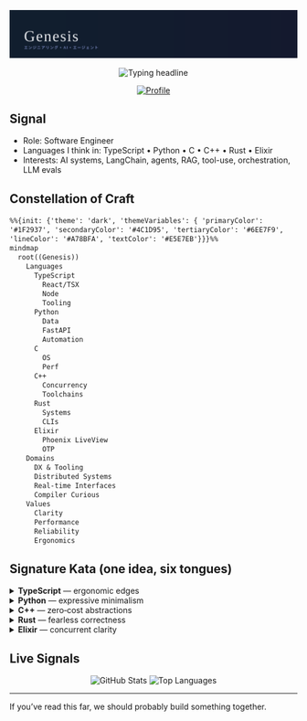 <p align="center">
  <img src="./assets/header.svg" alt="Genesis header" />
</p>

<p align="center">
  <img src="https://readme-typing-svg.demolab.com?font=JetBrains+Mono&size=22&duration=2800&pause=600&color=A78BFA&center=true&vCenter=true&width=900&lines=Software+Engineer;Systems+as+stories%2C+code+as+craft;Outcomes+over+output;TypeScript+%7C+Python+%7C+C%2FC%2B%2B+%7C+Rust+%7C+Elixir" alt="Typing headline" />
</p>

<p align="center">
  <a href="https://github.com/gns-x"><img src="https://img.shields.io/badge/Genesis-AI%20%7C%20LangChain%20%26%20Agents-6EE7F9?style=for-the-badge&logo=github" alt="Profile" /></a>
</p>

## Signal

- Role: Software Engineer
- Languages I think in: TypeScript • Python • C • C++ • Rust • Elixir
- Interests: AI systems, LangChain, agents, RAG, tool-use, orchestration, LLM evals

## Constellation of Craft

```mermaid
%%{init: {'theme': 'dark', 'themeVariables': { 'primaryColor': '#1F2937', 'secondaryColor': '#4C1D95', 'tertiaryColor': '#6EE7F9', 'lineColor': '#A78BFA', 'textColor': '#E5E7EB'}}}%%
mindmap
  root((Genesis))
    Languages
      TypeScript
        React/TSX
        Node
        Tooling
      Python
        Data
        FastAPI
        Automation
      C
        OS
        Perf
      C++
        Concurrency
        Toolchains
      Rust
        Systems
        CLIs
      Elixir
        Phoenix LiveView
        OTP
    Domains
      DX & Tooling
      Distributed Systems
      Real‑time Interfaces
      Compiler Curious
    Values
      Clarity
      Performance
      Reliability
      Ergonomics
```

 

## Signature Kata (one idea, six tongues)

<details>
<summary><b>TypeScript</b> — ergonomic edges</summary>

```ts
export function stabilize<T>(items: T[], key: (x: T) => string): T[] {
  const seen = new Set<string>();
  return items.filter(item => {
    const k = key(item);
    if (seen.has(k)) return false;
    seen.add(k);
    return true;
  });
}
```
</details>

<details>
<summary><b>Python</b> — expressive minimalism</summary>

```python
from typing import Callable, Iterable, TypeVar
T = TypeVar("T")

def stabilize(items: Iterable[T], key: Callable[[T], str]) -> list[T]:
    seen: set[str] = set()
    out: list[T] = []
    for x in items:
        k = key(x)
        if k in seen:
            continue
        seen.add(k)
        out.append(x)
    return out
```
</details>

<details>
<summary><b>C++</b> — zero‑cost abstractions</summary>

```cpp
#include <unordered_set>
#include <vector>
template <typename T, typename F>
std::vector<T> stabilize(const std::vector<T>& items, F key) {
  std::unordered_set<std::string> seen;
  std::vector<T> out;
  out.reserve(items.size());
  for (const auto& x : items) {
    auto k = key(x);
    if (seen.insert(k).second) out.push_back(x);
  }
  return out;
}
```
</details>

<details>
<summary><b>Rust</b> — fearless correctness</summary>

```rust
use std::collections::HashSet;
pub fn stabilize<T, F>(items: impl IntoIterator<Item = T>, mut key: F) -> Vec<T>
where
    F: FnMut(&T) -> String,
{
    let mut seen = HashSet::new();
    let mut out = Vec::new();
    for x in items {
        let k = key(&x);
        if seen.insert(k) {
            out.push(x);
        }
    }
    out
}
```
</details>

<details>
<summary><b>Elixir</b> — concurrent clarity</summary>

```elixir
defmodule Genesis do
  def stabilize(items, key) do
    Enum.reduce(items, {MapSet.new(), []}, fn x, {seen, out} ->
      k = key.(x)
      if MapSet.member?(seen, k), do: {seen, out}, else: {MapSet.put(seen, k), [x | out]}
    end)
    |> elem(1)
    |> Enum.reverse()
  end
end
```
</details>

## Live Signals

<p align="center">
  <img height="170" src="https://github-readme-stats.vercel.app/api?username=gns-x&show_icons=true&count_private=true&theme=tokyonight&rank_icon=github" alt="GitHub Stats" />
  <img height="170" src="https://github-readme-stats.vercel.app/api/top-langs/?username=gns-x&layout=compact&langs_count=8&theme=tokyonight" alt="Top Languages" />
</p>

---

If you’ve read this far, we should probably build something together.

